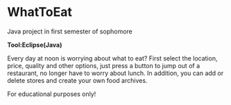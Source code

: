 # WhatToEat
Java project in first semester of sophomore

**Tool:Eclipse(Java)**

Every day at noon is worrying about what to eat? First select the location, price, quality and other options, just press a button to jump out of a restaurant, no longer have to worry about lunch. In addition, you can add or delete stores and create your own food archives.

For educational purposes only!
